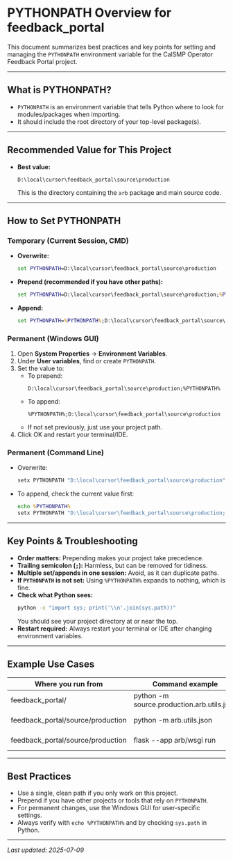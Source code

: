 # PYTHONPATH Overview for feedback_portal

This document summarizes best practices and key points for setting and managing the `PYTHONPATH` environment variable
for the CalSMP Operator Feedback Portal project.

---

## What is PYTHONPATH?

- `PYTHONPATH` is an environment variable that tells Python where to look for modules/packages when importing.
- It should include the root directory of your top-level package(s).

---

## Recommended Value for This Project

- **Best value:**
  ```
  D:\local\cursor\feedback_portal\source\production
  ```
  This is the directory containing the `arb` package and main source code.

---

## How to Set PYTHONPATH

### Temporary (Current Session, CMD)

- **Overwrite:**
  ```cmd
  set PYTHONPATH=D:\local\cursor\feedback_portal\source\production
  ```
- **Prepend (recommended if you have other paths):**
  ```cmd
  set PYTHONPATH=D:\local\cursor\feedback_portal\source\production;%PYTHONPATH%
  ```
- **Append:**
  ```cmd
  set PYTHONPATH=%PYTHONPATH%;D:\local\cursor\feedback_portal\source\production
  ```

### Permanent (Windows GUI)

1. Open **System Properties** → **Environment Variables**.
2. Under **User variables**, find or create `PYTHONPATH`.
3. Set the value to:
    - To prepend:
      ```
      D:\local\cursor\feedback_portal\source\production;%PYTHONPATH%
      ```
    - To append:
      ```
      %PYTHONPATH%;D:\local\cursor\feedback_portal\source\production
      ```
    - If not set previously, just use your project path.
4. Click OK and restart your terminal/IDE.

### Permanent (Command Line)

- Overwrite:
  ```cmd
  setx PYTHONPATH "D:\local\cursor\feedback_portal\source\production"
  ```
- To append, check the current value first:
  ```cmd
  echo %PYTHONPATH%
  setx PYTHONPATH "D:\local\cursor\feedback_portal\source\production;[old value]"
  ```

---

## Key Points & Troubleshooting

- **Order matters:** Prepending makes your project take precedence.
- **Trailing semicolon (`;`):** Harmless, but can be removed for tidiness.
- **Multiple set/appends in one session:** Avoid, as it can duplicate paths.
- **If `PYTHONPATH` is not set:** Using `%PYTHONPATH%` expands to nothing, which is fine.
- **Check what Python sees:**
  ```cmd
  python -c "import sys; print('\\n'.join(sys.path))"
  ```
  You should see your project directory at or near the top.
- **Restart required:** Always restart your terminal or IDE after changing environment variables.

---

## Example Use Cases

| Where you run from                | Command example                            | PYTHONPATH needed?                                     |
|-----------------------------------|--------------------------------------------|--------------------------------------------------------|
| feedback_portal/                  | python -m source.production.arb.utils.json | No                                                     |
| feedback_portal/source/production | python -m arb.utils.json                   | Yes: D:\local\cursor\feedback_portal\source\production |
| feedback_portal/source/production | flask --app arb/wsgi run                   | Yes: D:\local\cursor\feedback_portal\source\production |

---

## Best Practices

- Use a single, clean path if you only work on this project.
- Prepend if you have other projects or tools that rely on `PYTHONPATH`.
- For permanent changes, use the Windows GUI for user-specific settings.
- Always verify with `echo %PYTHONPATH%` and by checking `sys.path` in Python.

---

*Last updated: 2025-07-09*
